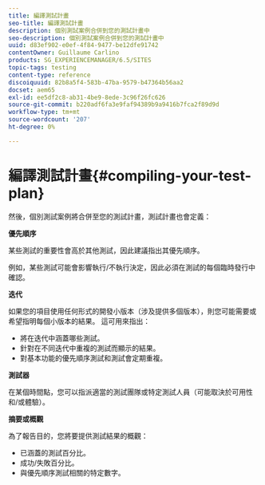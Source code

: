 ```yaml
---
title: 編譯測試計畫
seo-title: 編譯測試計畫
description: 個別測試案例合併到您的測試計畫中
seo-description: 個別測試案例合併到您的測試計畫中
uuid: d83ef902-e0ef-4f84-9477-be12dfe91742
contentOwner: Guillaume Carlino
products: SG_EXPERIENCEMANAGER/6.5/SITES
topic-tags: testing
content-type: reference
discoiquuid: 82b8a5f4-583b-47ba-9579-b47364b56aa2
docset: aem65
exl-id: ee5df2c8-ab31-4be9-8ede-3c96f26fc626
source-git-commit: b220adf6fa3e9faf94389b9a9416b7fca2f89d9d
workflow-type: tm+mt
source-wordcount: '207'
ht-degree: 0%

---
```


# 編譯測試計畫{#compiling-your-test-plan}

然後，個別測試案例將合併至您的測試計畫，測試計畫也會定義：

**優先順序**

某些測試的重要性會高於其他測試，因此建議指出其優先順序。

例如，某些測試可能會影響執行/不執行決定，因此必須在測試的每個臨時發行中確認。

**迭代**

如果您的項目使用任何形式的開發小版本（涉及提供多個版本），則您可能需要或希望指明每個小版本的結果。 這可用來指出：

* 將在迭代中涵蓋哪些測試。
* 針對在不同迭代中重複的測試而顯示的結果。
* 對基本功能的優先順序測試和測試會定期重複。

**測試器**

在某個時間點，您可以指派適當的測試團隊或特定測試人員（可能取決於可用性和/或體驗）。

**摘要或概觀**

為了報告目的，您將要提供測試結果的概觀：

* 已涵蓋的測試百分比。
* 成功/失敗百分比。
* 與優先順序測試相關的特定數字。
